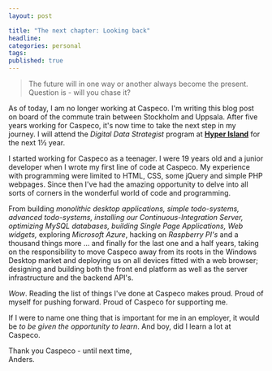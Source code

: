 ```yaml
---
layout: post

title: "The next chapter: Looking back"
headline: 
categories: personal
tags: 
published: true
---
```

> The future will in one way or another always become the present. Question is - will you chase it?


As of today, I am no longer working at Caspeco.
I'm writing this blog post on board of the commute train between Stockholm and Uppsala. After five years working for Caspeco, it's now time to take the next step in my journey. I will attend the *Digital Data Strategist* program at **[Hyper Island](http://hyperisland.se)** for the next 1½ year.  

I started working for Caspeco as a teenager. I were 19 years old and a junior developer when I wrote my first line of code at Caspeco. My experience with programming were limited to HTML, CSS, some jQuery and simple PHP webpages. Since then I've had the amazing opportunity to delve into all sorts of corners in the wonderful world of code and programming.  

From building *monolithic desktop applications, simple todo-systems, advanced todo-systems, installing our Continuous-Integration Server, optimizing MySQL databases, building Single Page Applications, Web widgets,* exploring *Microsoft Azure*, hacking on *Raspberry PI's* and a thousand things more ... and finally for the last one and a half years, taking on the responsibility to move Caspeco away from its roots in the Windows Desktop market and deploying us on all devices fitted with a web browser; designing and building both the front end platform as well as the server infrastructure and the backend API's. 

*Wow*. Reading the list of things I've done at Caspeco makes proud. Proud of myself for pushing forward. Proud of Caspeco for supporting me.

If I were to name one thing that is important for me in an employer, it would be *to be given the opportunity to learn*. And boy, did I learn a lot at Caspeco. 

Thank you Caspeco - until next time,  
Anders.
